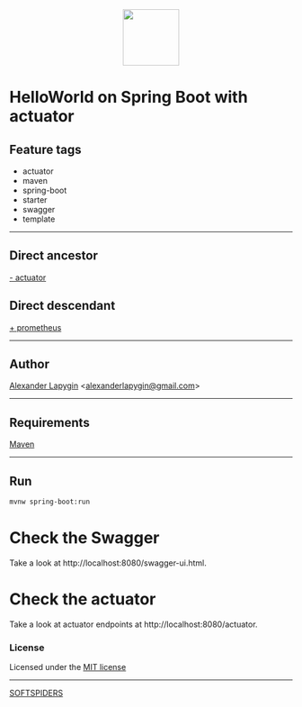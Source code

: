 <div align="center">
    <a href="https://github.com/softspiders/softspiders">
      <img src="https://avatars.githubusercontent.com/u/47006425?v=4"width="100" height="100"/>
    </a>
</div> 

# HelloWorld on Spring Boot with actuator


## Feature tags

- actuator
- maven
- spring-boot
- starter
- swagger
- template

---

## Direct ancestor
[- actuator](https://github.com/AlexanderLapygin/spring-boot-helloworld#readme)

## Direct descendant
[+ prometheus](https://github.com/AlexanderLapygin/spring-boot-prometheus/tree/main#readme)

---

## Author

[Alexander Lapygin](https://github.com/AlexanderLapygin) <<alexanderlapygin@gmail.com>>

---

## Requirements

[Maven](https://maven.apache.org/)

---

## Run

```sh
mvnw spring-boot:run
```

# Check the Swagger

Take a look at http://localhost:8080/swagger-ui.html.

# Check the actuator

Take a look at actuator endpoints at http://localhost:8080/actuator.

### License

Licensed under the [MIT license](./LICENSE)

---

[SOFTSPIDERS](https://github.com/softspiders/softspiders)
